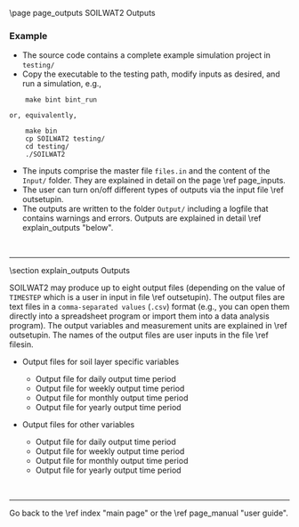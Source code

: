 \page page_outputs SOILWAT2 Outputs

[SOILWAT2]: https://github.com/DrylandEcology/SOILWAT2

### Example
  * The source code contains a complete example simulation project in `testing/`
  * Copy the executable to the testing path, modify inputs as desired,
    and run a simulation, e.g.,
```{.sh}
    make bint bint_run
```
    or, equivalently,
```{.sh}
    make bin
    cp SOILWAT2 testing/
    cd testing/
    ./SOILWAT2
```

  * The inputs comprise the master file `files.in` and the content of the
    `Input/` folder. They are explained in detail on the page
    \ref page_inputs.
  * The user can turn on/off different types of outputs via the
    input file \ref outsetupin.
  * The outputs are written to the folder `Output/` including a
    logfile that contains warnings and errors. Outputs are explained in detail
    \ref explain_outputs "below".

<br>


<hr>
\section explain_outputs Outputs

SOILWAT2 may produce up to eight output files (depending on the value of
`TIMESTEP` which is a user in input in file \ref outsetupin).
The output files are text files in a `comma-separated values` (`.csv`)
format (e.g., you can open them directly into a spreadsheet program or
import them into a data analysis program).
The output variables and measurement units are explained in \ref outsetupin.
The names of the output files are user inputs in the file \ref filesin.

* Output files for soil layer specific variables
  * Output file for daily output time period
  * Output file for weekly output time period
  * Output file for monthly output time period
  * Output file for yearly output time period

* Output files for other variables
  * Output file for daily output time period
  * Output file for weekly output time period
  * Output file for monthly output time period
  * Output file for yearly output time period

<br>


<hr>
Go back to the \ref index "main page" or the \ref page_manual "user guide".
